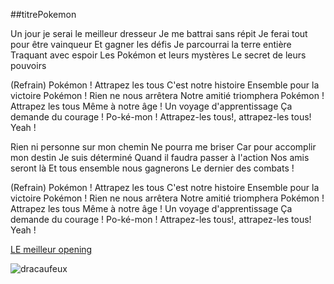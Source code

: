 ##titrePokemon 
 
 Un jour je serai le meilleur dresseur
Je me battrai sans répit
Je ferai tout pour être vainqueur
Et gagner les défis
Je parcourrai la terre entière
Traquant avec espoir
Les Pokémon et leurs mystères
Le secret de leurs pouvoirs

(Refrain)
Pokémon !
Attrapez les tous
C'est notre histoire
Ensemble pour la victoire
Pokémon !
Rien ne nous arrêtera
Notre amitié triomphera
Pokémon !
Attrapez les tous
Même à notre âge !
Un voyage d'apprentissage
Ça demande du courage !
Po-ké-mon !
Attrapez-les tous!, attrapez-les tous!
Yeah !

Rien ni personne sur mon chemin
Ne pourra me briser
Car pour accomplir mon destin
Je suis déterminé
Quand il faudra passer à l'action
Nos amis seront là
Et tous ensemble nous gagnerons
Le dernier des combats !

(Refrain)
Pokémon !
Attrapez les tous
C'est notre histoire
Ensemble pour la victoire
Pokémon !
Rien ne nous arrêtera
Notre amitié triomphera
Pokémon !
Attrapez les tous
Même à notre âge !
Un voyage d'apprentissage
Ça demande du courage !
Po-ké-mon !
Attrapez-les tous!, attrapez-les tous!
Yeah !






[LE meilleur opening](https://www.youtube.com/watch?v=jVm1NbrXaXc)


![dracaufeux](https://assets.pokemon.com/assets/cms2/img/pokedex/full/359.png)

